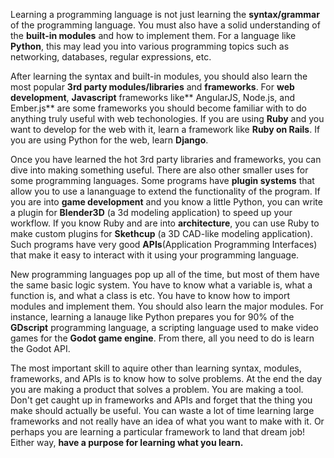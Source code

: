 Learning a programming language is not just learning the **syntax/grammar** of the programming language. You must also have a solid understanding of the **built-in modules** and how to implement them. For a language like **Python**, this may lead you into various programming topics such as networking, databases, regular expressions, etc. 

After learning the syntax and built-in modules, you should also learn the most popular **3rd party modules/libraries** and **frameworks**. For **web development**, **Javascript** frameworks like** AngularJS, Node.js, and Ember.js** are some frameworks you should become familiar with to do anything truly useful with web techonologies. If you are using **Ruby** and you want to develop for the web with it, learn a framework like **Ruby on Rails**. If you are using Python for the web,  learn **Django**.

Once you have learned the hot 3rd party libraries and frameworks, you can dive into making something useful. There are also other smaller uses for some programming languages. Some programs have **plugin systems** that allow you to use a lananguage to extend the functionality of the program. If you are into **game development** and you know a little Python, you can write a plugin for **Blender3D** (a 3d modeling application) to speed up your workflow. If you know Ruby and are into **architecture**, you can use Ruby to make custom plugins for **Skethcup** (a 3D CAD-like modeling application). Such programs have very good **APIs**(Application Programming Interfaces) that make it easy to interact with it using your programming language. 

New programming languages pop up all of the time, but most of them have the same basic logic system. You have to know what a variable is, what a function is, and what a class is etc. You have to know how to import modules and implement them. You should also learn the major modules. For instance, learning a lanauge like Python prepares you for 90% of the **GDscript** programming language, a scripting language used to make video games for the **Godot game engine**. From there, all you need to do is learn the Godot API.

The most important skill to aquire other than learning syntax, modules, frameworks, and APIs is to know how to solve problems. 
At the end the day  you are making a product that solves a problem. You are making a tool. Don't get caught up in frameworks and APIs and forget that the thing you make should actually be useful. You can waste a lot of time learning large frameworks and not really have an idea of what you want to make with it. Or perhaps you are learning a particular framework to land that dream job! Either way, **have a purpose for learning what you learn.** 


